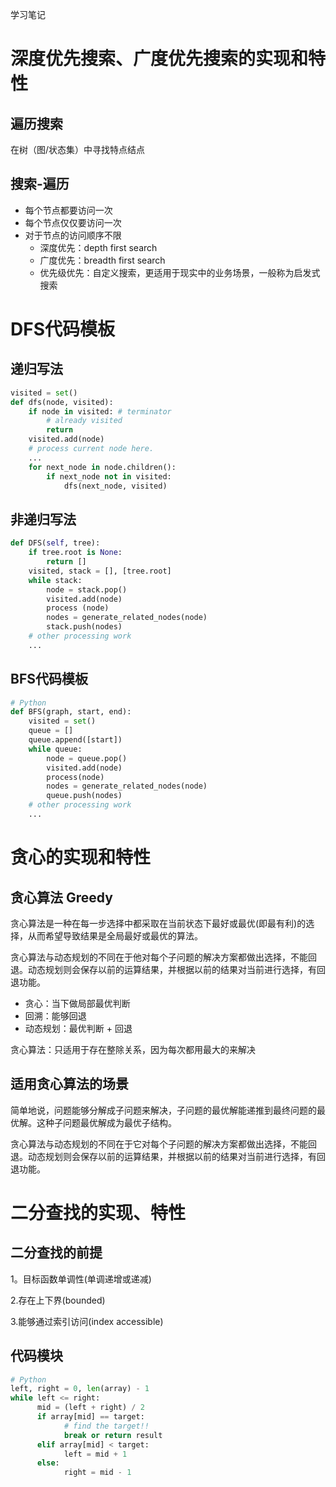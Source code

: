 学习笔记

# 深度优先搜索、广度优先搜索的实现和特性

## 遍历搜索

在树（图/状态集）中寻找特点结点



## 搜索-遍历

- 每个节点都要访问一次
- 每个节点仅仅要访问一次
- 对于节点的访问顺序不限
  - 深度优先：depth first search
  - 广度优先：breadth first search
  - 优先级优先：自定义搜索，更适用于现实中的业务场景，一般称为启发式搜索

# DFS代码模板

## 递归写法

```python
visited = set() 
def dfs(node, visited):
    if node in visited: # terminator
    	# already visited 
    	return 
	visited.add(node) 
	# process current node here. 
	...
	for next_node in node.children(): 
		if next_node not in visited: 
			dfs(next_node, visited)
```

## 非递归写法

```python
def DFS(self, tree): 
	if tree.root is None: 
		return [] 
	visited, stack = [], [tree.root]
	while stack: 
		node = stack.pop() 
		visited.add(node)
		process (node) 
		nodes = generate_related_nodes(node) 
		stack.push(nodes) 
	# other processing work 
	...
```

## BFS代码模板

```python
# Python
def BFS(graph, start, end):
    visited = set()
	queue = [] 
	queue.append([start]) 
	while queue: 
		node = queue.pop() 
		visited.add(node)
		process(node) 
		nodes = generate_related_nodes(node) 
		queue.push(nodes)
	# other processing work 
	...
```

# 贪心的实现和特性

## 贪心算法 Greedy

贪心算法是一种在每一步选择中都采取在当前状态下最好或最优(即最有利)的选择，从而希望导致结果是全局最好或最优的算法。

贪心算法与动态规划的不同在于他对每个子问题的解决方案都做出选择，不能回退。动态规划则会保存以前的运算结果，并根据以前的结果对当前进行选择，有回退功能。

- 贪心：当下做局部最优判断
- 回溯：能够回退
- 动态规划：最优判断 + 回退



贪心算法：只适用于存在整除关系，因为每次都用最大的来解决



## 适用贪心算法的场景

简单地说，问题能够分解成子问题来解决，子问题的最优解能递推到最终问题的最优解。这种子问题最优解成为最优子结构。

贪心算法与动态规划的不同在于它对每个子问题的解决方案都做出选择，不能回退。动态规划则会保存以前的运算结果，并根据以前的结果对当前进行选择，有回退功能。





# 二分查找的实现、特性

## 二分查找的前提

1。目标函数单调性(单调递增或递减)

2.存在上下界(bounded)

3.能够通过索引访问(index accessible)

## 代码模块

```python
# Python
left, right = 0, len(array) - 1 
while left <= right: 
	  mid = (left + right) / 2 
	  if array[mid] == target: 
		    # find the target!! 
		    break or return result 
	  elif array[mid] < target: 
		    left = mid + 1 
	  else: 
		    right = mid - 1
```

